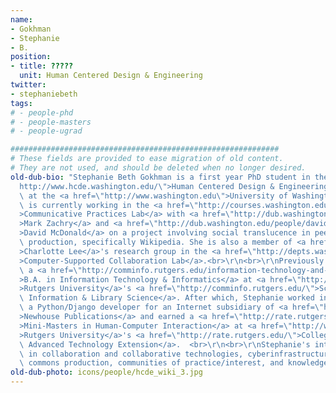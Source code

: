 ```yaml
---
name:
- Gokhman
- Stephanie
- B.
position:
- title: ?????
  unit: Human Centered Design & Engineering
twitter:
- stephaniebeth
tags:
# - people-phd
# - people-masters
# - people-ugrad

############################################################
# These fields are provided to ease migration of old content.
# They are not used, and should be deleted when no longer desired.
old-dub-bio: "Stephanie Beth Gokhman is a first year PhD student in the <a href=\"\
  http://www.hcde.washington.edu/\">Human Centered Design & Engineering</a> department\
  \ at the <a href=\"http://www.washington.edu\">University of Washington</a>. Stephanie\
  \ is currently working in the <a href=\"http://courses.washington.edu/commprac/research.html\"\
  >Communicative Practices Lab</a> with <a href=\"http://dub.washington.edu/people/mark-zachry\"\
  >Mark Zachry</a> and <a href=\"http://dub.washington.edu/people/david-mcdonald\"\
  >David McDonald</a> on a project involving social translucence in peer-based commons\
  \ production, specifically Wikipedia. She is also a member of <a href=\"http://dub.washington.edu/people/cplee\"\
  >Charlotte Lee</a>'s research group in the <a href=\"http://depts.washington.edu/csclab/\"\
  >Computer-Supported Collaboration Lab</a>.<br>\r\n<br>\r\nPreviously Stephanie received\
  \ a <a href=\"http://comminfo.rutgers.edu/information-technology-and-informatics-major/program-information.html\"\
  >B.A. in Information Technology & Informatics</a> at <a href=\"http://www.rutgers.edu/\"\
  >Rutgers University</a>'s <a href=\"http://comminfo.rutgers.edu/\">School of Communication,\
  \ Information & Library Science</a>. After which, Stephanie worked in industry as\
  \ a Python/Django developer for an Internet subsidiary of <a href=\"http://www.advance.net/\"\
  >Newhouse Publications</a> and earned a <a href=\"http://rate.rutgers.edu/programs/uxd-user-experience-design\"\
  >Mini-Masters in Human-Computer Interaction</a> at <a href=\"http://www.rutgers.edu/\"\
  >Rutgers University</a>'s <a href=\"http://rate.rutgers.edu/\">College of Engineering\
  \ Advanced Technology Extension</a>.  <br>\r\n<br>\r\nStephanie's interests are\
  \ in collaboration and collaborative technologies, cyberinfrastructure, CSCW, peer-based\
  \ commons production, communities of practice/interest, and knowledge organizations."
old-dub-photo: icons/people/hcde_wiki_3.jpg
---
```

